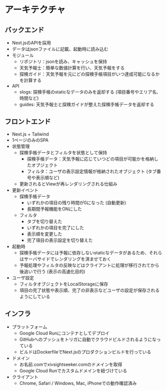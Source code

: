 # アーキテクチャ

## バックエンド
- Next.jsのAPIを採用
- データはjsonファイルに記載、起動時に読み込む
- モジュール
  - リポジトリ：jsonを読み、キャッシュを保持
  - 天気予報士：簡単な数値計算を行い、天気予報をする
  - 探検ガイド：天気予報を元にどの探検手帳項目がいつ達成可能になるかを計算する
- API
  - slogs: 探検手帳のstaticなデータのみを返却する (項目番号やエリア名、時間など)
  - guides: 天気予報士と探検ガイドが整えた探検手帳データを返却する

## フロントエンド
- Next.js + Tailwind
- 1ページのみのSPA
- 状態管理
  - 探検手帳データとフィルタを状態として保持
    - 探検手帳データ：天気予報に応じていつどの項目が可能かを格納したオブジェクト
    - フィルタ：ユーザの表示設定情報が格納されたオブジェクト (タブ番号や表示順など)
  - 更新されるとViewが再レンダリングされる仕組み
- 更新イベント
  - 探検手帳データ
    - いずれかの項目の残り時間が0になった (自動更新)
    - 長期間予報機能をONにした
  - フィルタ
    - タブを切り替えた
    - いずれかの項目を完了にした
    - 表示順を変更した
    - 完了項目の表示設定を切り替えた
- 起動時
  - 探検手帳データには予報に依存しないstaticなデータがあるため、それらはサーバサイドでレンダリングを済ませておく
  - 予報処理やフィルタの反映などはクライアントに処理が移行されてから後追いで行う (表示の高速化目的)
- ユーザ設定
  - フィルタオブジェクトをLocalStorageに保存
  - 項目の完了状態や表示順、完了の非表示などユーザの設定が保存されるようにしている

## インフラ
- プラットフォーム
  - Google Cloud Runにコンテナとしてデプロイ
  - GitHubへのプッシュをトリガに自動でクラウドビルドされるようになっている
  - ビルドはDockerfileでNext.jsのプロダクションビルドを行っている
- ドメイン
  - お名前.comでxivsightseeker.comのドメインを取得
  - Google Cloud Runでカスタムドメインを紐づけている
- クライアント
  - Chrome, Safari / Windows, Mac, iPhoneでの動作確認済み

